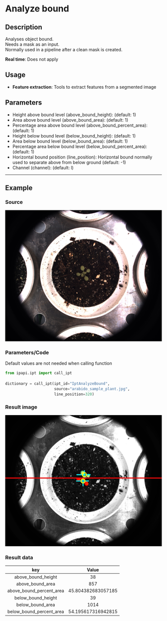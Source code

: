 # Analyze bound

## Description

Analyses object bound.<br>
Needs a mask as an input.<br>
Normally used in a pipeline after a clean mask is created.<br>

**Real time**: Does not apply

## Usage

- **Feature extraction**: Tools to extract features from a segmented image

## Parameters

- Height above bound level (above_bound_height): (default: 1)
- Area above bound level (above_bound_area): (default: 1)
- Percentage area above bound level (above_bound_percent_area): (default: 1)
- Height below bound level (below_bound_height): (default: 1)
- Area below bound level (below_bound_area): (default: 1)
- Percentage area below bound level (below_bound_percent_area): (default: 1)
- Horizontal bound position (line_position): Horizontal bound normally used to separate above from below ground (default: -1)
- Channel (channel): (default: l)

---

## Example

### Source

![Source image](images/arabido_sample_plant.jpg)

### Parameters/Code

Default values are not needed when calling function

```python
from ipapi.ipt import call_ipt

dictionary = call_ipt(ipt_id="IptAnalyzeBound",
                      source="arabido_sample_plant.jpg",
                      line_position=320)
```

### Result image

![Result image](images/ipt_Analyze_bound.jpg)

### Result data

|           key            |       Value        |
| :----------------------: | :----------------: |
|    above_bound_height    |         38         |
|     above_bound_area     |        857         |
| above_bound_percent_area | 45.804382683057185 |
|    below_bound_height    |         39         |
|     below_bound_area     |        1014        |
| below_bound_percent_area | 54.195617316942815 |
